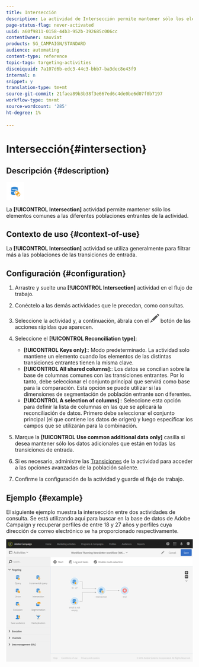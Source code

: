 ```yaml
---
title: Intersección
description: La actividad de Intersección permite mantener sólo los elementos comunes a las diferentes poblaciones entrantes de la actividad.
page-status-flag: never-activated
uuid: a60f9811-0158-44b3-952b-392685c006cc
contentOwner: sauviat
products: SG_CAMPAIGN/STANDARD
audience: automating
content-type: reference
topic-tags: targeting-activities
discoiquuid: 7a107d6b-edc3-44c3-bbb7-ba3dec8e43f9
internal: n
snippet: y
translation-type: tm+mt
source-git-commit: 21faea89b3b38f3e667ed6c4de0be6d07f0b7197
workflow-type: tm+mt
source-wordcount: '285'
ht-degree: 1%

---
```



# Intersección{#intersection}

## Descripción {#description}

![](assets/intersection.png)

La **[!UICONTROL Intersection]** actividad permite mantener sólo los elementos comunes a las diferentes poblaciones entrantes de la actividad.

## Contexto de uso {#context-of-use}

La **[!UICONTROL Intersection]** actividad se utiliza generalmente para filtrar más a las poblaciones de las transiciones de entrada.

## Configuración {#configuration}

1. Arrastre y suelte una **[!UICONTROL Intersection]** actividad en el flujo de trabajo.
1. Conéctelo a las demás actividades que le precedan, como consultas.
1. Seleccione la actividad y, a continuación, ábrala con el ![](assets/edit_darkgrey-24px.png) botón de las acciones rápidas que aparecen.
1. Seleccione el **[!UICONTROL Reconciliation type]**:

   * **[!UICONTROL Keys only]**:: Modo predeterminado. La actividad solo mantiene un elemento cuando los elementos de las distintas transiciones entrantes tienen la misma clave.
   * **[!UICONTROL All shared columns]**:: Los datos se concilian sobre la base de columnas comunes con las transiciones entrantes. Por lo tanto, debe seleccionar el conjunto principal que servirá como base para la comparación. Esta opción se puede utilizar si las dimensiones de segmentación de población entrante son diferentes.
   * **[!UICONTROL A selection of columns]**:: Seleccione esta opción para definir la lista de columnas en las que se aplicará la reconciliación de datos. Primero debe seleccionar el conjunto principal (el que contiene los datos de origen) y luego especificar los campos que se utilizarán para la combinación.

1. Marque la **[!UICONTROL Use common additional data only]** casilla si desea mantener sólo los datos adicionales que están en todas las transiciones de entrada.
1. Si es necesario, administre las [Transiciones](../../automating/using/activity-properties.md) de la actividad para acceder a las opciones avanzadas de la población saliente.
1. Confirme la configuración de la actividad y guarde el flujo de trabajo.

## Ejemplo {#example}

El siguiente ejemplo muestra la intersección entre dos actividades de consulta. Se está utilizando aquí para buscar en la base de datos de Adobe Campaign y recuperar perfiles de entre 18 y 27 años y perfiles cuya dirección de correo electrónico se ha proporcionado respectivamente.

![](assets/wkf_intersection_example.png)

